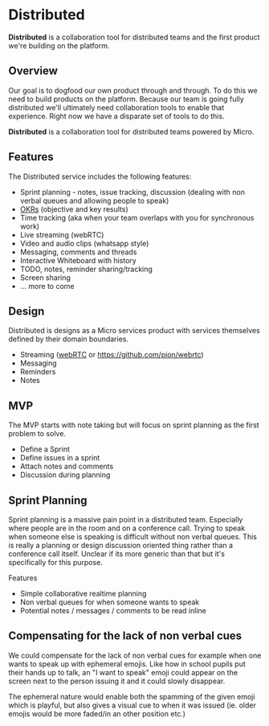 # Distributed

**Distributed** is a collaboration tool for distributed teams and the first product we're building on the platform.

## Overview

Our goal is to dogfood our own product through and through. To do this we need to build products on the 
platform. Because our team is going fully distributed we'll ultimately need collaboration tools to enable 
that experience. Right now we have a disparate set of tools to do this. 

**Distributed** is a collaboration tool for distributed teams powered by Micro.

## Features

The Distributed service includes the following features:

- Sprint planning - notes, issue tracking, discussion (dealing with non verbal queues and allowing people to speak)
- [OKRs](https://en.wikipedia.org/wiki/OKR) (objective and key results)
- Time tracking (aka when your team overlaps with you for synchronous work)
- Live streaming (webRTC)
- Video and audio clips (whatsapp style)
- Messaging, comments and threads
- Interactive Whiteboard with history
- TODO, notes, reminder sharing/tracking
- Screen sharing
- ... more to come

## Design

Distributed is designs as a Micro services product with services themselves defined by their domain boundaries.

- Streaming ([webRTC](https://webrtc.org/) or https://github.com/pion/webrtc)
- Messaging 
- Reminders
- Notes

## MVP

The MVP starts with note taking but will focus on sprint planning as the first problem to solve.

- Define a Sprint
- Define issues in a sprint
- Attach notes and comments
- Discussion during planning

## Sprint Planning

Sprint planning is a massive pain point in a distributed team. Especially where people are in the room and on a conference call. 
Trying to speak when someone else is speaking is difficult without non verbal queues. This is really a planning or 
design discussion oriented thing rather than a conference call itself. Unclear if its more generic than that but it's 
specifically for this purpose.

Features

- Simple collaborative realtime planning
- Non verbal queues for when someone wants to speak
- Potential notes / messages / comments to be read inline

## Compensating for the lack of non verbal cues

We could compensate for the lack of non verbal cues for example when one wants to speak up with ephemeral emojis.
Like how in school pupils put their hands up to talk, an "I want to speak" emoji could appear on the screen next 
to the person issuing it and it could slowly disappear.

The ephemeral nature would enable both the spamming of the given emoji which is playful, but also gives a visual 
cue to when it was issued (ie. older emojis would be more faded/in an other position etc.)
